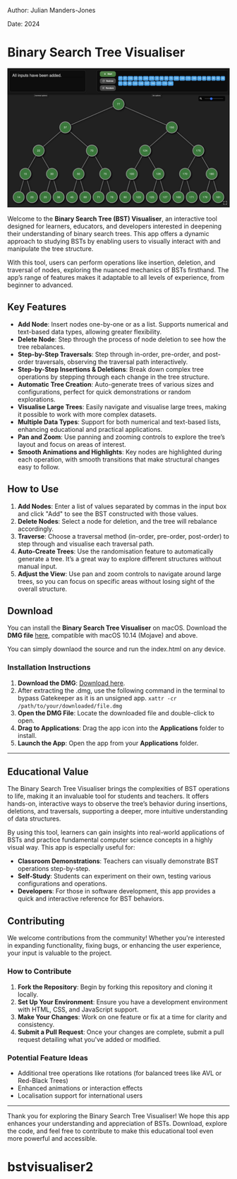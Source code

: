 Author:  Julian Manders-Jones

Date:  2024

# Binary Search Tree Visualiser

![Screenshot of BST](images/ScreenshotOfBST.jpg)
   
Welcome to the **Binary Search Tree (BST) Visualiser**, an interactive tool designed for learners, educators, and developers interested in deepening their understanding of binary search trees. This app offers a dynamic approach to studying BSTs by enabling users to visually interact with and manipulate the tree structure.

With this tool, users can perform operations like insertion, deletion, and traversal of nodes, exploring the nuanced mechanics of BSTs firsthand. The app’s range of features makes it adaptable to all levels of experience, from beginner to advanced.

## Key Features

- **Add Node**: Insert nodes one-by-one or as a list. Supports numerical and text-based data types, allowing greater flexibility.
- **Delete Node**: Step through the process of node deletion to see how the tree rebalances.
- **Step-by-Step Traversals**: Step through in-order, pre-order, and post-order traversals, observing the traversal path interactively.
- **Step-by-Step Insertions & Deletions**: Break down complex tree operations by stepping through each change in the tree structure.
- **Automatic Tree Creation**: Auto-generate trees of various sizes and configurations, perfect for quick demonstrations or random explorations.
- **Visualise Large Trees**: Easily navigate and visualise large trees, making it possible to work with more complex datasets.
- **Multiple Data Types**: Support for both numerical and text-based lists, enhancing educational and practical applications.
- **Pan and Zoom**: Use panning and zooming controls to explore the tree’s layout and focus on areas of interest.
- **Smooth Animations and Highlights**: Key nodes are highlighted during each operation, with smooth transitions that make structural changes easy to follow.

## How to Use

1. **Add Nodes**: Enter a list of values separated by commas in the input box and click "Add" to see the BST constructed with those values.
2. **Delete Nodes**: Select a node for deletion, and the tree will rebalance accordingly.
3. **Traverse**: Choose a traversal method (in-order, pre-order, post-order) to step through and visualise each traversal path.
4. **Auto-Create Trees**: Use the randomisation feature to automatically generate a tree. It’s a great way to explore different structures without manual input.
5. **Adjust the View**: Use pan and zoom controls to navigate around large trees, so you can focus on specific areas without losing sight of the overall structure.

## Download

You can install the **Binary Search Tree Visualiser** on macOS. Download the **DMG file** [here](https://github.com/iteacher/bstvisualiser/releases/tag/v1.0.1), compatible with macOS 10.14 (Mojave) and above.

You can simply downlaod the source and run the index.html on any device.

### Installation Instructions

1. **Download the DMG**: [Download here](https://github.com/iteacher/bstvisualiser/releases/tag/v1.0.1).
2. After extracting the .dmg, use the following command in the terminal to bypass Gatekeeper as it is an unsigned app.
   `xattr -cr /path/to/your/downloaded/file.dmg` 
4. **Open the DMG File**: Locate the downloaded file and double-click to open.
5. **Drag to Applications**: Drag the app icon into the **Applications** folder to install.
6. **Launch the App**: Open the app from your **Applications** folder.

---

## Educational Value

The Binary Search Tree Visualiser brings the complexities of BST operations to life, making it an invaluable tool for students and teachers. It offers hands-on, interactive ways to observe the tree’s behavior during insertions, deletions, and traversals, supporting a deeper, more intuitive understanding of data structures.

By using this tool, learners can gain insights into real-world applications of BSTs and practice fundamental computer science concepts in a highly visual way. This app is especially useful for:

- **Classroom Demonstrations**: Teachers can visually demonstrate BST operations step-by-step.
- **Self-Study**: Students can experiment on their own, testing various configurations and operations.
- **Developers**: For those in software development, this app provides a quick and interactive reference for BST behaviors.

## Contributing

We welcome contributions from the community! Whether you're interested in expanding functionality, fixing bugs, or enhancing the user experience, your input is valuable to the project.

### How to Contribute

1. **Fork the Repository**: Begin by forking this repository and cloning it locally.
2. **Set Up Your Environment**: Ensure you have a development environment with HTML, CSS, and JavaScript support.
3. **Make Your Changes**: Work on one feature or fix at a time for clarity and consistency.
4. **Submit a Pull Request**: Once your changes are complete, submit a pull request detailing what you've added or modified.

### Potential Feature Ideas

- Additional tree operations like rotations (for balanced trees like AVL or Red-Black Trees)
- Enhanced animations or interaction effects
- Localisation support for international users

---

Thank you for exploring the Binary Search Tree Visualiser! We hope this app enhances your understanding and appreciation of BSTs. Download, explore the code, and feel free to contribute to make this educational tool even more powerful and accessible.
# bstvisualiser2
